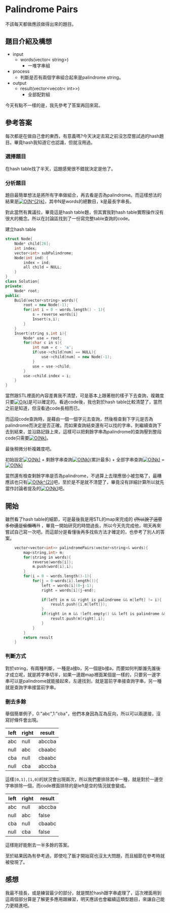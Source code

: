 # Palindrome Pairs
不該每天都做應該做得出來的題目。

## 題目介紹及構想
- input
  - words(vector< string>)
    - 一堆字串組
- process
  - 判斷是否有兩個字串組合起來是palindrome string。
- output
  - result(vector<vecotr< int>>)
    - 全部配對組

今天有點不一樣的是，我先參考了答案再回來寫。

## 參考答案
每次都是在做自己會的東西，有意義嗎?今天決定去寫之前沒怎麼嘗試過的hash題目。畢竟hash我知道它也認識，但就沒用過。

### 選擇題目
在hash table找了半天，這題感覺很不錯就決定是他了。

### 分析題目
題目最簡單想法是將所有字串做組合，再去看是否為palindrome。而這樣想法的結果是<a href="https://www.codecogs.com/eqnedit.php?latex=O(N^{2}k)" target="_blank"><img src="https://latex.codecogs.com/gif.latex?O(N^{2}k)" title="O(N^{2}k)" /></a>，其中N是words的總數目，k是最長字串長。

對此當然有異議拉，畢竟這是hash table題，但其實我對hash table實際操作沒有很大的概念。所以在討論區找到了一份寫完整table查詢的code。

建立hash table
```C++ =
struct Node{
    Node* child[26];
    int index;
    vector<int> subPalindrome;
    Node(int ind) {
        index = ind;
        all child = NULL;
    }
}
class Solution{    
private:
    Node* root;
public:
    Build(vector<string> words){
        root = new Node(-1);
        for(int i = 0 ~ words.length() - 1){
            s = reverse words[i]
            Insert(s,i);
        }
    }
    Insert(string s,int i){
        Node* use = root;
        for(char c in s){
            int num = c - 'a';
            if(use->child[num] == NULL){
                use->child[num] = new Node(-1);
            }
            use = use->child;
        }
        use->child.index = i;
    }
}
```
當然跟STL裡面的內容差異我不清楚，可是基本上跟著樹的樣子下去查詢，複雜度只要<a href="https://www.codecogs.com/eqnedit.php?latex=O(k)" target="_blank"><img src="https://latex.codecogs.com/gif.latex?O(k)" title="O(k)" /></a>是可以確定的。看過code後，我也對於hash table比較清楚了，當然之前是知道，但沒看過code長相而已。

而這段code查詢時，是藉由一個一個字元去查詢，然後檢查剩下字元是否為palindrome而決定是否正確。而如果查詢結束還有可以找的字串，則繼續查詢下去到結束，並沿路記錄上來，這樣可以把剩餘字串為palindrome的查詢壓到整段code只需要<a href="https://www.codecogs.com/eqnedit.php?latex=O(Nk)" target="_blank"><img src="https://latex.codecogs.com/gif.latex?O(Nk)" title="O(Nk)" /></a>。

最後稍微分析複雜度吧。

初始設定<a href="https://www.codecogs.com/eqnedit.php?latex=O(Nk)" target="_blank"><img src="https://latex.codecogs.com/gif.latex?O(Nk)" title="O(Nk)" /></a> + 剩餘字串查詢<a href="https://www.codecogs.com/eqnedit.php?latex=O(Nk)" target="_blank"><img src="https://latex.codecogs.com/gif.latex?O(Nk)" title="O(Nk)" /></a>(累計最多) + 全部字串查詢<a href="https://www.codecogs.com/eqnedit.php?latex=O(Nk)" target="_blank"><img src="https://latex.codecogs.com/gif.latex?O(Nk)" title="O(Nk)" /></a> = <a href="https://www.codecogs.com/eqnedit.php?latex=O(Nk)" target="_blank"><img src="https://latex.codecogs.com/gif.latex?O(Nk)" title="O(Nk)" /></a>

當然還有檢查剩餘字串是否為palindrome，不過算上去理應很小被忽略了，最糟應該也只有<a href="https://www.codecogs.com/eqnedit.php?latex=O(Nk^{2})" target="_blank"><img src="https://latex.codecogs.com/gif.latex?O(Nk^{2})" title="O(Nk^{2})" /></a>吧，至於是不是就不清楚了，畢竟沒有詳細計算所以就先當作討論者提及的<a href="https://www.codecogs.com/eqnedit.php?latex=O(Nk)" target="_blank"><img src="https://latex.codecogs.com/gif.latex?O(Nk)" title="O(Nk)" /></a>吧。

## 開始
雖然看了hash table的細節，可是最後我是用STL的map來完成的 ~~(所以說了這麼多你還是偷懶嗎?)~~ ，畢竟一開始研究的時間過長，所以今天先完成他，明天再來嘗試自己寫一次吧。而這部分是看懂後再多找些方法才確定的，也參考了別人的答案。
```C++ =
    vector<vector<int>> palindromePairs(vector<string>& words){
        map<string,int> m;
        for(string in words){
            reverse(words[i]);
            m.push(word[i],i);
        }
        for(i = 0 ~ words.length()-1){
            for(j = 0~words[i].length()){
                left = words[i](0~j-1);
                right = words[i](j~end);
                
                if(left in m && right is palindrome && m[left] != i){
                    result.push({i,m[left]});
                }
                if(right in m && !left.empty() && left is palindrome && m[right] != i){
                    result.push(m[right],i);
                }
            }
        }
        return result
    }
```

### 判斷方式
對於string，有兩種判斷，一種是a接b，另一個是b接a，而要如何判斷誰先誰後才成立呢，就是將字串切半，如果一邊跟map裡面某個是一樣的，只要另一邊字串可以是palindrome就能接起來，左邊找到，就是當前字串接查詢字串，另一種就是查詢字串接當前字串。

### 刪去多餘
舉個簡單例子，0:"abc",1:"cba"，他們本身因為互為反向，所以可以兩邊接，沒寫好條件會出現。

| left | right | result |
| ------ | ----- | ----------------- |
| abc | null | abccba |
| null | abc | cbaabc |
| cba | null | cbaabc |
| null | cba | abccba |

這樣`[0,1],[1,0]`的狀況會出現兩次，所以我們要排除其中一種，就是對於一邊空字串排除一個，而code裡面排除的是left是空的情況就會變成。

| left | right | result |
| ------ | ----- | ----------------- |
| abc | null | abccba |
| null | abc | false |
| cba | null | cbaabc |
| null | cba | false |

這樣剛好能刪去一半多餘的答案。

至於結果因為有參考過，即使吃了飯才開始寫也沒太大問題，而且細節在參考時就被發現了。

## 感想
我最不擅長，或是練習最少的部分，就是關於hash跟字串處理了，這次裡面用到這兩個部分算是了解更多應用跟練習，明天應該也會繼續這類型題目，來讓自己能力更精進吧。

